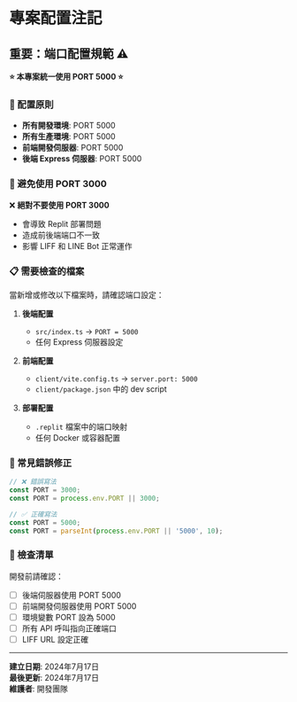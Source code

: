 
# 專案配置注記

## 重要：端口配置規範 ⚠️

**⭐ 本專案統一使用 PORT 5000 ⭐**

### 📌 配置原則
- **所有開發環境**: PORT 5000
- **所有生產環境**: PORT 5000  
- **前端開發伺服器**: PORT 5000
- **後端 Express 伺服器**: PORT 5000

### 🚫 避免使用 PORT 3000
❌ **絕對不要使用 PORT 3000**
- 會導致 Replit 部署問題
- 造成前後端端口不一致
- 影響 LIFF 和 LINE Bot 正常運作

### 📋 需要檢查的檔案
當新增或修改以下檔案時，請確認端口設定：

1. **後端配置**
   - `src/index.ts` → `PORT = 5000`
   - 任何 Express 伺服器設定

2. **前端配置** 
   - `client/vite.config.ts` → `server.port: 5000`
   - `client/package.json` 中的 dev script

3. **部署配置**
   - `.replit` 檔案中的端口映射
   - 任何 Docker 或容器配置

### 🔧 常見錯誤修正
```typescript
// ❌ 錯誤寫法
const PORT = 3000;
const PORT = process.env.PORT || 3000;

// ✅ 正確寫法  
const PORT = 5000;
const PORT = parseInt(process.env.PORT || '5000', 10);
```

### 📝 檢查清單
開發前請確認：
- [ ] 後端伺服器使用 PORT 5000
- [ ] 前端開發伺服器使用 PORT 5000  
- [ ] 環境變數 PORT 設為 5000
- [ ] 所有 API 呼叫指向正確端口
- [ ] LIFF URL 設定正確

---
**建立日期**: 2024年7月17日  
**最後更新**: 2024年7月17日  
**維護者**: 開發團隊
